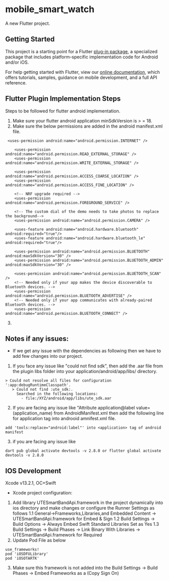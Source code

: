 # mobile_smart_watch

A new Flutter project.

## Getting Started

This project is a starting point for a Flutter
[plug-in package](https://flutter.dev/developing-packages/),
a specialized package that includes platform-specific implementation code for
Android and/or iOS.

For help getting started with Flutter, view our
[online documentation](https://flutter.dev/docs), which offers tutorials,
samples, guidance on mobile development, and a full API reference.

## Flutter Plugin Implementation Steps
Steps to be followed for flutter android implementation.

1. Make sure your flutter android application minSdkVersion is > = 18.
2. Make sure the below permissions are added in the android manifest.xml file.
```
 <uses-permission android:name="android.permission.INTERNET" />

    <uses-permission android:name="android.permission.READ_EXTERNAL_STORAGE" />
    <uses-permission android:name="android.permission.WRITE_EXTERNAL_STORAGE" />

    <uses-permission android:name="android.permission.ACCESS_COARSE_LOCATION" />
    <uses-permission android:name="android.permission.ACCESS_FINE_LOCATION" />

    <!-- NRF upgrade required -->
    <uses-permission android:name="android.permission.FOREGROUND_SERVICE" />

    <!-- The custom dial of the demo needs to take photos to replace the background-->
    <uses-permission android:name="android.permission.CAMERA" />

    <uses-feature android:name="android.hardware.bluetooth" android:required="true"/>
    <uses-feature android:name="android.hardware.bluetooth_le" android:required="true"/>

    <uses-permission android:name="android.permission.BLUETOOTH" android:maxSdkVersion="30" />
    <uses-permission android:name="android.permission.BLUETOOTH_ADMIN" android:maxSdkVersion="30" />

    <uses-permission android:name="android.permission.BLUETOOTH_SCAN" />
    <!-- Needed only if your app makes the device discoverable to Bluetooth devices. -->
    <uses-permission android:name="android.permission.BLUETOOTH_ADVERTISE" />
    <!-- Needed only if your app communicates with already-paired Bluetooth devices. -->
    <uses-permission android:name="android.permission.BLUETOOTH_CONNECT" />
```
3.

## Notes if any issues:
* If we get any issue with the dependencies as following then we have to add few changes into our project.
1.  If you face any issue like "could not find sdk", then add the .aar file from the plugin libs folder into your application/android/app/libs/ directory.
```
> Could not resolve all files for configuration ':app:debugRuntimeClasspath'.
   > Could not find :ute_sdk:.
     Searched in the following locations:
       - file:/XYZ/android/app/libs/ute_sdk.aar
```

2. If you are facing any issue like "Attribute application@label value=(application_name) from AndroidManifest.xml then add the following line for application tag into androoid amnifest.xml file.

```
add 'tools:replace="android:label"' into <application> tag of android manifest
```

3. if you are facing any issue like
```
dart pub global activate devtools -v 2.8.0 or flutter global activate devtools -v 2.8.0
```
## IOS Development
Xcode v13.2.1, OC+Swift
* Xcode project configuration:
1. Add library UTESmartBandApi.framework in the project dynamically into ios directory and make changes or configure the Runner Settings as follows
   1.1 General->Frameworks,Libraries,and Embedded Content -> UTESmartBandApi.framework  for Embed & Sign
   1.2 Build Settings -> Build Options -> Always Embed Swift Standard Libraries Set as Yes
   1.3 Build Settings -> Build Phases -> Link Binary With Libraries -> UTESmartBandApi.framework for Required
2. Update Pod File as below
```
use_frameworks!
pod 'iOSDFULibrary'
pod 'iOSOTARTK'
```
3. Make sure this framework is not added into the Build Settings -> Build Phases -> Embed Frameworks as a (Copy Sign On)